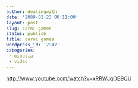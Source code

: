 ```yaml
---
author: dealingwith
date: '2009-02-23 00:11:00'
layout: post
slug: carni-games
status: publish
title: carni games
wordpress_id: '2947'
categories:
 - minutia
 - video
---
```


http://www.youtube.com/watch?v=xRRWJqOB9QU

